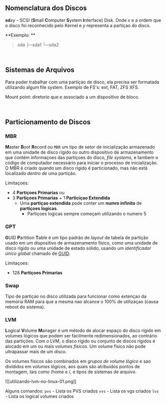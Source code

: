 ## Nomenclatura dos Discos
**sd**_x_*y* - SCSI (**S**mall **C**omputer **S**ystem **I**nterface) Disk. Onde *x* e a ordem que o disco foi reconhecido pelo Kernel e *y* representa a partiçao do disco.

**Exemplo: **
> sda
├─sda1
└─sda2

<br>

## Sistemas de Arquivos
Para poder trabalhar com uma partiçao de disco, ela precisa ser formatada utilizando algum file system. Exemplo de FS's: ext, FAT, ZFS XFS.


Mount point: diretorio que e associado a um dispositivo de bloco.

<br>

## Particionamento de Discos

### MBR
**M**aster **B**oot **R**ecord ou `MBR`  um tipo de setor de inicialização armazenado em uma unidade de disco rígido ou outro dispositivo de armazenamento que contém informaçoes das partiçoes do disco, *file systems*, e tambem o código de computador necessário para iniciar o processo de inicialização. O MBR é criado quando um disco rígido é particionado, mas não está localizado _dentro de_ uma partição.

Limitaçoes:
+ 4 **Partiçoes Primarias**
ou
+ 3 **Partiçoes Primarias** + 1 **Particiçao Extendida**
	+ Uma **partiçao extendida** pode conter um **numro infinito** de **partiçoes logicas**.
		+ Partiçoes logicas sempre começam utilizando o numero 5


### GPT
**G**UID **P**artition **T**able é um tipo padrão de _layout_ de tabela de partição usado em um dispositivo de armazenamento físico, como uma unidade de disco rígido ou uma unidade de estado sólido, usando um _identificador único global_ chamado de [GUID](https://pt.wikipedia.org/wiki/GUID "GUID").

Limitaçoes:
+ 128 **Partiçoes Primarias**


### Swap
Tipo de partiçao no disco utilizada para funcionar como extençao da memoria RAM para que a mesma nao alcance o 100% de utilizaçao (causa reboot do sistema).


### LVM
**L**ogical **V**olume **M**anager é um método de alocar espaço do disco rígido em volumes lógicos que podem ser facilmente redimensionados, ao contrário das partições. Com o LVM, o disco rígido ou conjunto de discos rígidos é alocado em um ou mais _volumes físicos_. Um volume físico não pode ultrapassar mais de um disco.

Os volumes físicos são combinados em _grupos de volume lógico_ e sao divididos em _volumes lógicos_, aos quais são atribuídos pontos de montagem, tais como /home e /, e tipos de sistemas de arquivo.

![[utilizando-lvm-no-linux-01.png]]


Alguns comandos:
`pvs` - Lista os PVS criados
`vvs` - Lista os vgs criados
`lvs` - Lista os logical volumes criados